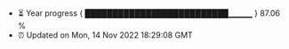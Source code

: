 - ⏳ Year progress { ██████████████████████████▁▁▁▁ } 87.06 %
- ⏰ Updated on Mon, 14 Nov 2022 18:29:08 GMT

